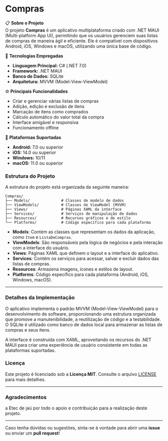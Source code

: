 
# Compras

📋 **Sobre o Projeto**  
O projeto **Compras** é um aplicativo multiplataforma criado com .NET MAUI (Multi-platform App UI), permitindo que os usuários gerenciem suas listas de compras de maneira ágil e eficiente. Ele é compatível com dispositivos Android, iOS, Windows e macOS, utilizando uma única base de código.

🚀 **Tecnologias Empregadas**  
- **Linguagem Principal:** C# (.NET 7.0)  
- **Framework:** .NET MAUI  
- **Banco de Dados:** SQLite  
- **Arquitetura:** MVVM (Model-View-ViewModel)  

⚙️ **Principais Funcionalidades**  
- Criar e gerenciar várias listas de compras  
- Adição, edição e exclusão de itens  
- Marcação de itens como comprados  
- Cálculo automático do valor total da compra  
- Interface amigável e responsiva  
- Funcionamento offline

📱 **Plataformas Suportadas**  
- **Android:** 7.0 ou superior  
- **iOS:** 14.0 ou superior  
- **Windows:** 10/11  
- **macOS:** 11.0 ou superior  


### Estrutura do Projeto

A estrutura do projeto está organizada da seguinte maneira:

```
Compras/
├── Models/              # Classes de modelo de dados
├── ViewModels/          # Classes de ViewModel (MVVM)
├── Views/               # Páginas XAML da interface
├── Services/            # Serviços de manipulação de dados
├── Resources/           # Recursos gráficos e de estilo
└── Platforms/           # Código específico para cada plataforma
```

- **Models**: Contém as classes que representam os dados da aplicação, como `Item` e `ListaDeCompras`.
- **ViewModels**: São responsáveis pela lógica de negócios e pela interação com a interface do usuário.
- **Views**: Páginas XAML que definem o layout e a interface do aplicativo.
- **Services**: Contém os serviços para acessar, salvar e excluir dados das listas de compras.
- **Resources**: Armazena imagens, ícones e estilos de layout.
- **Platforms**: Código específico para cada plataforma (Android, iOS, Windows, macOS).

---
### Detalhes da Implementação
O aplicativo implementa o padrão MVVM (Model-View-ViewModel) para o desenvolvimento de software, proporcionando uma estrutura organizada que promove a manutenibilidade, a reutilização de código e a testabilidade. O SQLite é utilizado como banco de dados local para armazenar as listas de compras e seus itens.

A interface é construída com XAML, aproveitando os recursos do .NET MAUI para criar uma experiência de usuário consistente em todas as plataformas suportadas.


### Licença

Este projeto é licenciado sob a **Licença MIT**. Consulte o arquivo [LICENSE](LICENSE) para mais detalhes.

---

### Agradecimentos

a Etec de jaú por todo o apoio e contribuição para a realização deste projeto.

---

Caso tenha dúvidas ou sugestões, sinta-se à vontade para abrir uma **issue** ou enviar um **pull request**!
